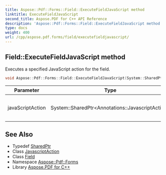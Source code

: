 ```yaml
---
title: Aspose::Pdf::Forms::Field::ExecuteFieldJavaScript method
linktitle: ExecuteFieldJavaScript
second_title: Aspose.PDF for C++ API Reference
description: 'Aspose::Pdf::Forms::Field::ExecuteFieldJavaScript method. Executes a specified JavaScript action for the field in C++.'
type: docs
weight: 400
url: /cpp/aspose.pdf.forms/field/executefieldjavascript/
---
```

## Field::ExecuteFieldJavaScript method


Executes a specified JavaScript action for the field.

```cpp
void Aspose::Pdf::Forms::Field::ExecuteFieldJavaScript(System::SharedPtr<Annotations::JavascriptAction> javaScriptAction)
```


| Parameter | Type | Description |
| --- | --- | --- |
| javaScriptAction | System::SharedPtr\<Annotations::JavascriptAction\> | The JavaScript action to execute. |

## See Also

* Typedef [SharedPtr](../../../system/sharedptr/)
* Class [JavascriptAction](../../../aspose.pdf.annotations/javascriptaction/)
* Class [Field](../)
* Namespace [Aspose::Pdf::Forms](../../)
* Library [Aspose.PDF for C++](../../../)
